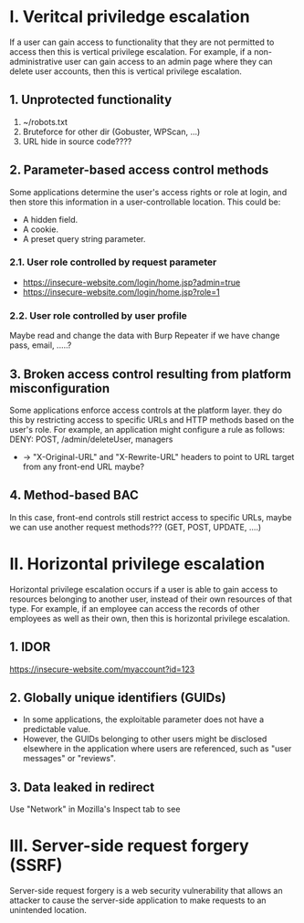 # I. Veritcal priviledge escalation
If a user can gain access to functionality that they are not permitted to access then this is vertical privilege escalation. For example, if a non-administrative user can gain access to an admin page where they can delete user accounts, then this is vertical privilege escalation.

## 1. Unprotected functionality
1. ~/robots.txt
2. Bruteforce for other dir (Gobuster, WPScan, ...)
3. URL hide in source code????

## 2. Parameter-based access control methods
Some applications determine the user's access rights or role at login, and then store this information in a user-controllable location. This could be:
  - A hidden field.
  - A cookie.
  - A preset query string parameter.
### 2.1. User role controlled by request parameter
- https://insecure-website.com/login/home.jsp?admin=true
- https://insecure-website.com/login/home.jsp?role=1
### 2.2. User role controlled by user profile
Maybe read and change the data with Burp Repeater if we have change pass, email, .....?

## 3. Broken access control resulting from platform misconfiguration
Some applications enforce access controls at the platform layer. they do this by restricting access to specific URLs and HTTP methods based on the user's role.
For example, an application might configure a rule as follows: DENY: POST, /admin/deleteUser, managers
- -> "X-Original-URL" and "X-Rewrite-URL" headers to point to URL target from any front-end URL maybe?

## 4. Method-based BAC
In this case, front-end controls still restrict access to specific URLs, maybe we can use another request methods??? (GET, POST, UPDATE, ....)

# II. Horizontal privilege escalation
Horizontal privilege escalation occurs if a user is able to gain access to resources belonging to another user, instead of their own resources of that type. For example, if an employee can access the records of other employees as well as their own, then this is horizontal privilege escalation.

## 1. IDOR
https://insecure-website.com/myaccount?id=123

## 2. Globally unique identifiers (GUIDs)
- In some applications, the exploitable parameter does not have a predictable value.
- However, the GUIDs belonging to other users might be disclosed elsewhere in the application where users are referenced, such as "user messages" or "reviews".

## 3. Data leaked in redirect
Use "Network" in Mozilla's Inspect tab to see

# III. Server-side request forgery (SSRF)
Server-side request forgery is a web security vulnerability that allows an attacker to cause the server-side application to make requests to an unintended location.
